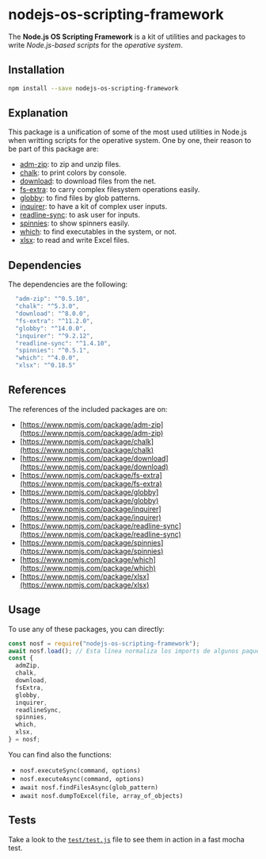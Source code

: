 # nodejs-os-scripting-framework

The **Node.js OS Scripting Framework** is a kit of utilities and packages to write *Node.js-based scripts* for the *operative system*.

## Installation

```sh
npm install --save nodejs-os-scripting-framework
```

## Explanation

This package is a unification of some of the most used utilities in Node.js when writting scripts for the operative system. One by one, their reason to be part of this package are:

 - [adm-zip](https://www.npmjs.com/package/adm-zip): to zip and unzip files.
 - [chalk](https://www.npmjs.com/package/chalk): to print colors by console.
 - [download](https://www.npmjs.com/package/download): to download files from the net.
 - [fs-extra](https://www.npmjs.com/package/fs-extra): to carry complex filesystem operations easily.
 - [globby](https://www.npmjs.com/package/globby): to find files by glob patterns.
 - [inquirer](https://www.npmjs.com/package/inquirer): to have a kit of complex user inputs.
 - [readline-sync](https://www.npmjs.com/package/readline-sync): to ask user for inputs.
 - [spinnies](https://www.npmjs.com/package/spinnies): to show spinners easily.
 - [which](https://www.npmjs.com/package/which): to find executables in the system, or not.
 - [xlsx](https://www.npmjs.com/package/xlsx): to read and write Excel files.

## Dependencies

The dependencies are the following:

```js
  "adm-zip": "^0.5.10",
  "chalk": "^5.3.0",
  "download": "^8.0.0",
  "fs-extra": "^11.2.0",
  "globby": "^14.0.0",
  "inquirer": "^9.2.12",
  "readline-sync": "^1.4.10",
  "spinnies": "^0.5.1",
  "which": "^4.0.0",
  "xlsx": "^0.18.5"
```

## References

The references of the included packages are on:

 - [https://www.npmjs.com/package/adm-zip](https://www.npmjs.com/package/adm-zip)
 - [https://www.npmjs.com/package/chalk](https://www.npmjs.com/package/chalk)
 - [https://www.npmjs.com/package/download](https://www.npmjs.com/package/download)
 - [https://www.npmjs.com/package/fs-extra](https://www.npmjs.com/package/fs-extra)
 - [https://www.npmjs.com/package/globby](https://www.npmjs.com/package/globby)
 - [https://www.npmjs.com/package/inquirer](https://www.npmjs.com/package/inquirer)
 - [https://www.npmjs.com/package/readline-sync](https://www.npmjs.com/package/readline-sync)
 - [https://www.npmjs.com/package/spinnies](https://www.npmjs.com/package/spinnies)
 - [https://www.npmjs.com/package/which](https://www.npmjs.com/package/which)
 - [https://www.npmjs.com/package/xlsx](https://www.npmjs.com/package/xlsx)

## Usage

To use any of these packages, you can directly:

```js
const nosf = require("nodejs-os-scripting-framework");
await nosf.load(); // Esta línea normaliza los imports de algunos paquetes
const {
  admZip,
  chalk,
  download,
  fsExtra,
  globby,
  inquirer,
  readlineSync,
  spinnies,
  which,
  xlsx,
} = nosf;
```

You can find also the functions:

- `nosf.executeSync(command, options)`
- `nosf.executeAsync(command, options)`
- `await nosf.findFilesAsync(glob_pattern)`
- `await nosf.dumpToExcel(file, array_of_objects)`

## Tests

Take a look to the [`test/test.js`](./test/test.js) file to see them in action in a fast mocha test.